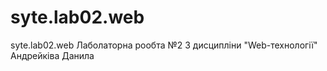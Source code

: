 # syte.lab02.web
syte.lab02.web
Лаболаторна рообта №2 
З дисципліни "Web-технології"
Андрейківа Данила
